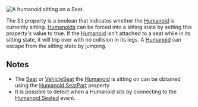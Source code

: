 ![A humanoid sitting on a Seat.](https://developer.roblox.com/assets/blt8e6f26110beea0c1/SeatPart.png)

The Sit property is a boolean that indicates whether the [Humanoid](https://developer.roblox.com/en-us/api-reference/class/Humanoid) is currently sitting. [Humanoids](https://developer.roblox.com/en-us/api-reference/class/Humanoid) can be forced into a sitting state by setting this property's value to true. If the [Humanoid](https://developer.roblox.com/en-us/api-reference/class/Humanoid) isn't attached to a seat while in its sitting state, it will trip over with no collision in its legs. A [Humanoid](https://developer.roblox.com/en-us/api-reference/class/Humanoid) can escape from the sitting state by jumping.

Notes
-----

*   The [Seat](https://developer.roblox.com/en-us/api-reference/class/Seat) or [VehicleSeat](https://developer.roblox.com/en-us/api-reference/class/VehicleSeat) the [Humanoid](https://developer.roblox.com/en-us/api-reference/class/Humanoid) is sitting on can be obtained using the [Humanoid.SeatPart](https://developer.roblox.com/en-us/api-reference/property/Humanoid/SeatPart) property
*   It is possible to detect when a Humanoid sits by connecting to the [Humanoid.Seated](https://developer.roblox.com/en-us/api-reference/event/Humanoid/Seated) event.